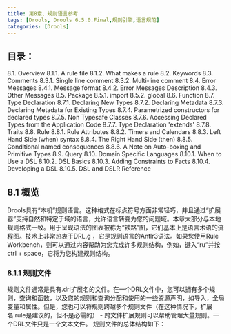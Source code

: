 ```yaml
---
title: 第8章、规则语言参考
tags: [Drools, Drools 6.5.0.Final,规则引擎,语言规范]
categories: [Drools]
---
```

## 目录：
8.1. Overview
8.1.1. A rule file
8.1.2. What makes a rule
8.2. Keywords
8.3. Comments
8.3.1. Single line comment
8.3.2. Multi-line comment
8.4. Error Messages
8.4.1. Message format
8.4.2. Error Messages Description
8.4.3. Other Messages
8.5. Package
8.5.1. import
8.5.2. global
8.6. Function
8.7. Type Declaration
8.7.1. Declaring New Types
8.7.2. Declaring Metadata
8.7.3. Declaring Metadata for Existing Types
8.7.4. Parametrized constructors for declared types
8.7.5. Non Typesafe Classes
8.7.6. Accessing Declared Types from the Application Code
8.7.7. Type Declaration 'extends'
8.7.8. Traits
8.8. Rule
8.8.1. Rule Attributes
8.8.2. Timers and Calendars
8.8.3. Left Hand Side (when) syntax
8.8.4. The Right Hand Side (then)
8.8.5. Conditional named consequences
8.8.6. A Note on Auto-boxing and Primitive Types
8.9. Query
8.10. Domain Specific Languages
8.10.1. When to Use a DSL
8.10.2. DSL Basics
8.10.3. Adding Constraints to Facts
8.10.4. Developing a DSL
8.10.5. DSL and DSLR Reference

## 8.1 概览
Drools具有“本机”规则语言。这种格式在标点符号方面非常轻巧，并且通过“扩展器”支持自然和特定于域的语言，允许语言转变为您的问题域。本章大部分与本地规则格式一致。用于呈现语法的图表被称为“铁路”图，它们基本上是语言术语的流程图。技术上非常热衷于DRL.g ，它是规则语言的Antlr3语法。如果您使用Rule Workbench，则可以通过内容帮助为您完成许多规则结构，例如，键入“ru”并按ctrl + space，它将为您构建规则结构。

### 8.1.1 规则文件
规则文件通常是具有.drl扩展名的文件。在一个DRL文件中，您可以拥有多个规则，查询和函数，以及您的规则和查询分配和使用的一些资源声明，如导入，全局变量和属性。但是，您也可以将规则跨越多个规则文件（在这种情况下，扩展名.rule是建议的，但不是必需的） - 跨文件扩展规则可以帮助管理大量规则。一个DRL文件只是一个文本文件。
规则文件的总体结构如下：
